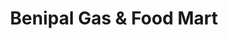 ---
title: "Benipal Gas & Food Mart"
url: /kalamazoo/benipal-gas-und-food-mart/
shop: Lebensmittel
---